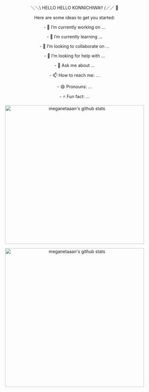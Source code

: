 <p align="center">＼＼\ HELLO HELLO KONNICHIWA!! /／／ 👋 </p>

<div align="center">
<p> Here are some ideas to get you started:</p> 

  <p> - 🔭 I’m currently working on ...</p> 
  <p> - 🌱 I’m currently learning ...</p> 
  <p> - 👯 I’m looking to collaborate on ...</p> 
  <p> - 🤔 I’m looking for help with ...</p> 
  <p> - 💬 Ask me about ...</p> 
  <p> - 📫 How to reach me: ...</p> 
  <p> - 😄 Pronouns: ...</p> 
  <p> - ⚡ Fun fact: ...</p> 
</div>

<p align="center">
  <a href="https://github.com/AtonCode/AtonCode/">
    <img width="450px" alt="meganetaaan's github stats" src="https://github-readme-stats.vercel.app/api/top-langs/?username=ATONCODE&langs_count=5&theme=react"/>
  </a>
</p>

<p align="center">
  <a href="https://github.com/AtonCode/AtonCode/">
    <img width="450px" alt="meganetaaan's github stats" src=" https://github-readme-stats.vercel.app/api?username=ATONCODE&show_icons=true&count_private=true"/>
  </a>
</p>
